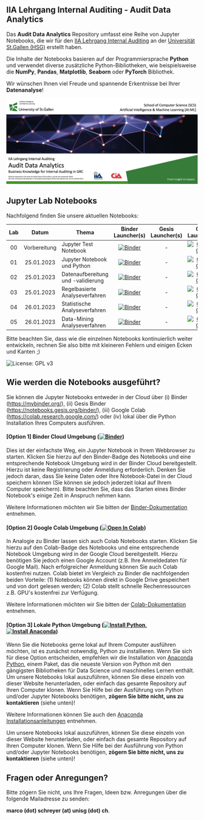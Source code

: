 
## IIA Lehrgang Internal Auditing - Audit Data Analytics

Das **Audit Data Analytics** Repository umfasst eine Reihe von Jupyter Notebooks, die wir für den [IIA Lehrgang Internal Auditing](https://aca.unisg.ch/de/education/internalauditingprogramme) an der [Universität St.Gallen (HSG)](https://www.unisg.ch/) erstellt haben. 

Die Inhalte der Notebooks basieren auf der Programmiersprache **Python** und verwendet diverse zusätzliche Python-Bibliotheken, wie beispielsweise die **NumPy**, **Pandas**, **Matplotlib**, **Seaborn** oder **PyTorch** Bibliothek. 

Wir wünschen Ihnen viel Freude und spannende Erkentnisse bei Ihrer **Datenanalyse**!

![Course Banner](https://github.com/GitiHubi/courseACA/blob/main/banner.png)

## Jupyter Lab Notebooks

Nachfolgend finden Sie unsere aktuellen Notebooks: 

| Lab | Datum        |Thema                                                  | Binder Launcher(s) | Gesis Launcher(s) | Colab Launcher(s) |
|:---:|:------------:|-------------------------------------------------------|:--------:|:--------:|:--------:|
|  00 | Vorbereitung | Jupyter Test Notebook                                 | [![Binder](https://mybinder.org/badge_logo.svg)](https://mybinder.org/v2/gh/GitiHubi/courseACA/main?filepath=lab00%2F/aca_lab00.ipynb) | - | [![Open In Colab](https://colab.research.google.com/assets/colab-badge.svg)](https://colab.research.google.com/github/GitiHubi/courseACA/blob/main/lab00/aca_lab00.ipynb)|
|  01 | 25.01.2023 | Jupyter Notebook und Python                           | [![Binder](https://mybinder.org/badge_logo.svg)](https://mybinder.org/v2/gh/GitiHubi/courseACA/main?filepath=lab01%2F/aca_lab01.ipynb) | - | [![Open In Colab](https://colab.research.google.com/assets/colab-badge.svg)](https://colab.research.google.com/github/GitiHubi/courseACA/blob/main/lab01/aca_lab01.ipynb)|
|  02 | 25.01.2023 | Datenaufbereitung und -validierung             | [![Binder](https://mybinder.org/badge_logo.svg)](https://mybinder.org/v2/gh/GitiHubi/courseACA/main?filepath=lab02%2F/aca_lab02.ipynb) | - | [![Open In Colab](https://colab.research.google.com/assets/colab-badge.svg)](https://colab.research.google.com/github/GitiHubi/courseACA/blob/main/lab02/aca_lab02.ipynb)|
|  03 | 25.01.2023 | Regelbasierte Analyseverfahren                         | [![Binder](https://mybinder.org/badge_logo.svg)](https://mybinder.org/v2/gh/GitiHubi/courseACA/main?filepath=lab03%2F/aca_lab03.ipynb) | - | [![Open In Colab](https://colab.research.google.com/assets/colab-badge.svg)](https://colab.research.google.com/github/GitiHubi/courseACA/blob/main/lab03/aca_lab03.ipynb)|
|  04 | 26.01.2023 | Statistische Analyseverfahren                         | [![Binder](https://mybinder.org/badge_logo.svg)](https://mybinder.org/v2/gh/GitiHubi/courseACA/main?filepath=lab04%2F/aca_lab04.ipynb) | - | [![Open In Colab](https://colab.research.google.com/assets/colab-badge.svg)](https://colab.research.google.com/github/GitiHubi/courseACA/blob/main/lab04/aca_lab04.ipynb)|
|  05 | 26.01.2023 | Data-Mining Analyseverfahren                         | [![Binder](https://mybinder.org/badge_logo.svg)](https://mybinder.org/v2/gh/GitiHubi/courseACA/main?filepath=lab05%2F/aca_lab05.ipynb) | - | [![Open In Colab](https://colab.research.google.com/assets/colab-badge.svg)](https://colab.research.google.com/github/GitiHubi/courseACA/blob/main/lab05/aca_colab05.ipynb)|



Bitte beachten Sie, dass wie die einzelnen Notebooks kontinuierlich weiter entwickeln, rechnen Sie also bitte mit kleineren Fehlern und einigen Ecken und Kanten ;)

![License: GPL v3](https://img.shields.io/badge/License-GPLv3-blue.svg)

## Wie werden die Notebooks ausgeführt?

Sie können die Jupyter Notebooks entweder in der Cloud über (i) Binder (https://mybinder.org/), (ii) Gesis Binder (https://notebooks.gesis.org/binder/), (iii) Google Colab (https://colab.research.google.com/) oder (iv) lokal über die Python Installation Ihres Computers ausführen.

#### [Option 1] Binder Cloud Umgebung ([![Binder](https://mybinder.org/badge_logo.svg)](https://mybinder.org/v2/gh/GitiHubi/courseACA/main))

Dies ist der einfachste Weg, ein Jupyter Notebook in Ihrem Webbrowser zu starten. Klicken Sie hierzu auf den Binder-Badge des Notebooks und eine entsprechende Notebook Umgebung wird in der Binder Cloud bereitgestellt. Hierzu ist keine Registrierung oder Anmeldung erforderlich. Denken Sie jedoch daran, dass Sie keine Daten oder Ihre Notebook-Datei in der Cloud speichern können (Sie können sie jedoch jederzeit lokal auf Ihrem Computer speichern). Bitte beachten Sie, dass das Starten eines Binder Notebook's einige Zeit in Anspruch nehmen kann.

Weitere Informationen möchten wir Sie bitten der [Binder-Dokumentation](https://mybinder.readthedocs.io/en/latest/index.html) entnehmen.

#### [Option 2] Google Colab Umgebung ([![Open In Colab](https://colab.research.google.com/assets/colab-badge.svg)](https://colab.research.google.com/github/GitiHubi/courseACA/blob/main))

In Analogie zu Binder lassen sich auch Colab Notebooks starten. Klicken Sie hierzu auf den Colab-Badge des Notebooks und eine entsprechende Notebook Umgebung wird in der Google Cloud bereitgestellt. Hierzu benötigen Sie jedoch einen Google Account (z.B. Ihre Anmeldedaten für Google Mail). Nach erfolgreicher Anmeldung können Sie auch Colab kostenfrei nutzen. Colab bietet im Vergleich zu Binder die nachfolgenden beiden Vorteile: (1) Notebooks können direkt in Google Drive gespeichert und von dort gelesen werden; (2) Colab stellt schnelle Rechenressourcen z.B. GPU's kostenfrei zur Verfügung.

Weitere Informationen möchten wir Sie bitten der [Colab-Dokumentation](https://colab.research.google.com) entnehmen.

#### [Option 3] Lokale Python Umgebung ([![Install Python](https://img.shields.io/badge/python-v3.7-green)](https://python.org), [![Install Anaconda](https://img.shields.io/badge/conda-v3.7.1-green)](https://anaconda.com))

Wenn Sie die Notebooks gerne lokal auf Ihrem Computer ausführen möchten, ist es zunächst notwendig, Python zu installieren. Wenn Sie sich für diese Option entscheiden, empfehlen wir die Installation von [Anaconda Python](https://www.anaconda.com/products/individual), einem Paket, das die neueste Version von Python mit den gängigsten Bibliotheken für Data Science und maschinelles Lernen enthält. Um unsere Notebooks lokal auszuführen, können Sie diese einzeln von dieser Website herunterladen, oder einfach das gesamte Repository auf Ihren Computer klonen. Wenn Sie Hilfe bei der Ausführung von Python und/oder Jupyter Notebooks benötigen, **zögern Sie bitte nicht, uns zu kontaktieren** (siehe unten)!

Weitere Informationen können Sie auch den [Anaconda Installationsanleitungen](https://docs.anaconda.com/anaconda/install/) entnehmen.

Um unsere Notebooks lokal auszuführen, können Sie diese einzeln von dieser Website herunterladen, oder einfach das gesamte Repository auf Ihren Computer klonen. Wenn Sie Hilfe bei der Ausführung von Python und/oder Jupyter Notebooks benötigen, **zögern Sie bitte nicht, uns zu kontaktieren** (siehe unten)!

## Fragen oder Anregungen?

Bitte zögern Sie nicht, uns Ihre Fragen, Ideen bzw. Anregungen über die folgende Mailadresse zu senden:

**marco (dot) schreyer (at) unisg (dot) ch**.
